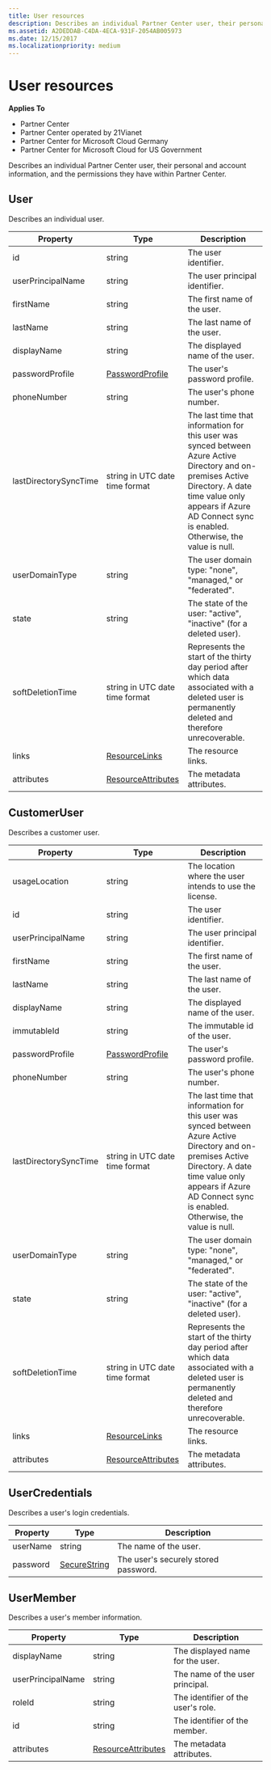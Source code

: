 ```yaml
---
title: User resources
description: Describes an individual Partner Center user, their personal and account information, and the permissions they have within Partner Center.
ms.assetid: A2DEDDAB-C4DA-4ECA-931F-2054AB005973
ms.date: 12/15/2017
ms.localizationpriority: medium
---
```


# User resources


**Applies To**

- Partner Center
- Partner Center operated by 21Vianet
- Partner Center for Microsoft Cloud Germany
- Partner Center for Microsoft Cloud for US Government

Describes an individual Partner Center user, their personal and account
information, and the permissions they have within Partner Center.

## <span id="User"/><span id="user"/><span id="USER"/>User


Describes an individual user.

| Property              | Type                                                           | Description                                                                                                                                                                                                                |
|-----------------------|----------------------------------------------------------------|----------------------------------------------------------------------------------------------------------------------------------------------------------------------------------------------------------------------------|
| id                    | string                                                         | The user identifier.                                                                                                                                                                                                       |
| userPrincipalName     | string                                                         | The user principal identifier.                                                                                                                                                                                             |
| firstName             | string                                                         | The first name of the user.                                                                                                                                                                                                |
| lastName              | string                                                         | The last name of the user.                                                                                                                                                                                                 |
| displayName           | string                                                         | The displayed name of the user.                                                                                                                                                                                            |
| passwordProfile       | [PasswordProfile](utility-resources.md#passwordprofile)       | The user's password profile.                                                                                                                                                                                               |
| phoneNumber           | string                                                         | The user's phone number.                                                                                                                                                                                                   |
| lastDirectorySyncTime | string in UTC date time format                                 | The last time that information for this user was synced between Azure Active Directory and on-premises Active Directory. A date time value only appears if Azure AD Connect sync is enabled. Otherwise, the value is null. |
| userDomainType        | string                                                         | The user domain type: "none", "managed," or "federated".                                                                                                                                                                   |
| state                 | string                                                         | The state of the user: "active", "inactive" (for a deleted user).                                                                                                                                                          |
| softDeletionTime      | string in UTC date time format                                 | Represents the start of the thirty day period after which data associated with a deleted user is permanently deleted and therefore unrecoverable.                                                                          |
| links                 | [ResourceLinks](utility-resources.md#resourcelinks)           | The resource links.                                                                                                                                                                                                        |
| attributes            | [ResourceAttributes](utility-resources.md#resourceattributes) | The metadata attributes.                                                                                                                                                                                                   |

 

## <span id="CustomerUser"/><span id="customeruser"/><span id="CUSTOMERUSER"/>CustomerUser


Describes a customer user.

| Property              | Type                                                           | Description                                                                                                                                                                                                                |
|-----------------------|----------------------------------------------------------------|----------------------------------------------------------------------------------------------------------------------------------------------------------------------------------------------------------------------------|
| usageLocation         | string                                                         | The location where the user intends to use the license.                                                                                                                                                                    |
| id                    | string                                                         | The user identifier.                                                                                                                                                                                                       |
| userPrincipalName     | string                                                         | The user principal identifier.                                                                                                                                                                                             |
| firstName             | string                                                         | The first name of the user.                                                                                                                                                                                                |
| lastName              | string                                                         | The last name of the user.                                                                                                                                                                                                 |
| displayName           | string                                                         | The displayed name of the user.                                                                                                                                                                                            |
| immutableId           | string                                                         | The immutable id of the user.                                                                                                                                                                                              |
| passwordProfile       | [PasswordProfile](utility-resources.md#passwordprofile)       | The user's password profile.                                                                                                                                                                                               |
| phoneNumber           | string                                                         | The user's phone number.                                                                                                                                                                                                   |
| lastDirectorySyncTime | string in UTC date time format                                 | The last time that information for this user was synced between Azure Active Directory and on-premises Active Directory. A date time value only appears if Azure AD Connect sync is enabled. Otherwise, the value is null. |
| userDomainType        | string                                                         | The user domain type: "none", "managed," or "federated".                                                                                                                                                                   |
| state                 | string                                                         | The state of the user: "active", "inactive" (for a deleted user).                                                                                                                                                          |
| softDeletionTime      | string in UTC date time format                                 | Represents the start of the thirty day period after which data associated with a deleted user is permanently deleted and therefore unrecoverable.                                                                          |
| links                 | [ResourceLinks](utility-resources.md#resourcelinks)           | The resource links.                                                                                                                                                                                                        |
| attributes            | [ResourceAttributes](utility-resources.md#resourceattributes) | The metadata attributes.                                                                                                                                                                                                   |

 

## <span id="UserCredentials"/><span id="usercredentials"/><span id="USERCREDENTIALS"/>UserCredentials


Describes a user's login credentials.

| Property | Type                                               | Description                          |
|----------|----------------------------------------------------|--------------------------------------|
| userName | string                                             | The name of the user.                |
| password | [SecureString](utility-resources.md#securestring) | The user's securely stored password. |

 

## <span id="UserMember"/><span id="usermember"/><span id="USERMEMBER"/>UserMember


Describes a user's member information.

| Property          | Type                                                           | Description                        |
|-------------------|----------------------------------------------------------------|------------------------------------|
| displayName       | string                                                         | The displayed name for the user.   |
| userPrincipalName | string                                                         | The name of the user principal.    |
| roleId            | string                                                         | The identifier of the user's role. |
| id                | string                                                         | The identifier of the member.      |
| attributes        | [ResourceAttributes](utility-resources.md#resourceattributes) | The metadata attributes.           |

 

 

 




